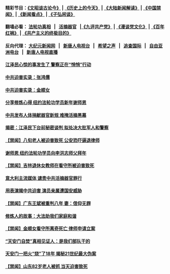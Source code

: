 #### 精彩节目：[《文昭谈古论今》](http://45.63.86.11/wenzhao) | [《历史上的今天》](http://45.63.86.11/today-in-history) | [《大陆新闻解读》](http://45.63.86.11/ntdtv-comedy) | [《中国禁闻》](http://45.63.86.11/ntdtv-news) | [《新闻看点》](http://45.63.86.11/news-insight) | [《子弘闲谈》](http://45.63.86.11/zihongxiantan/) 

 #### 翻墙必看： [法轮功真相](http://45.63.86.11:10000/videos/truth.html) &nbsp;&nbsp;|&nbsp;&nbsp; [活摘器官](http://45.63.86.11:10000/videos/res/Organs/) &nbsp;&nbsp;|[《九评共产党》](http://45.63.86.11:10000/videos/jiuping) | [《漫谈党文化》](http://45.63.86.11:10000/videos/mtdwh) | [《百年红祸》](http://45.63.86.11:10000/videos/bnhh) | [《共产主义的终极目的》](http://45.63.86.11:10000/videos/res/zjmd) 

 #### 反向代理： [大纪元新闻网](http://45.63.86.11:10080/) &nbsp;&nbsp;|&nbsp;&nbsp; [新唐人电视台](http://45.63.86.11:8000/) &nbsp;&nbsp;|&nbsp;&nbsp; [希望之声](http://45.63.86.11:8200/) &nbsp;&nbsp;|&nbsp;&nbsp; [追查国际](http://45.63.86.11:10010/) &nbsp;&nbsp;|&nbsp;&nbsp; [自由亚洲电台](http://45.63.86.11:9800/) &nbsp;&nbsp;|&nbsp;&nbsp; [新唐人电视直播](http://45.63.86.11/) 

#### [江泽民心惊的事发生了 警察正在“悄悄”行动](../pages/prog1530/a102507393.md?t=03051249) 

#### [中共迫害实录：张鸿儒](../pages/prog1530/a102507637.md?t=03051249) 

#### [中共迫害实录：金顺女](../pages/prog1530/a102505963.md?t=03051249) 

#### [分享修炼心得 纽约法轮功学员新年谢师恩](../pages/prog1530/a102505084.md?t=03051249) 

#### [中共发布人体捐献器官新规 难掩活摘黑幕](../pages/prog1530/a102501247.md?t=03051249) 

#### [揭密：江泽民下台前秘密谈判 拟处决大批军人和警察](../pages/prog1530/a102501178.md?t=03051249) 

#### [【禁闻】八旬老人被迫害致死 公安恐吓逼退律师](../pages/prog1530/a102500850.md?t=03051249) 

#### [谢师恩 纽约法轮功学员向李洪志师父拜年](../pages/prog1530/a102499222.md?t=03051249) 

#### [【禁闻】吉林退休女教师在看守所被迫害致死](../pages/prog1530/a102498514.md?t=03051249) 

#### [意大利主流媒体 谴责中共活摘器官罪行](../pages/prog1530/a102497726.md?t=03051249) 

#### [用表演揭中共迫害 演员亲属遭国安威胁](../pages/prog1530/a102497395.md?t=03051249) 

#### [【禁闻】广东王斌被重判八年 妻：信仰无罪](../pages/prog1530/a102496517.md?t=03051249) 

#### [修炼人的故事：大法助我们家庭和谐](../pages/prog1530/a102496392.md?t=03051249) 

#### [【禁闻】金顺女看守所离奇死亡 律师申请立案](../pages/prog1530/a102495792.md?t=03051249) 

#### [“天安门自焚”真相见证人：是我们部队干的](../pages/prog1530/a102495284.md?t=03051249) 

#### [天安门一把火“烧”了18年  揭秘21世纪最大伪案](../pages/prog1530/a102495291.md?t=03051249) 

#### [【禁闻】山东82岁老人被抓 当天迫害致死](../pages/prog1530/a102491964.md?t=03051249) 

